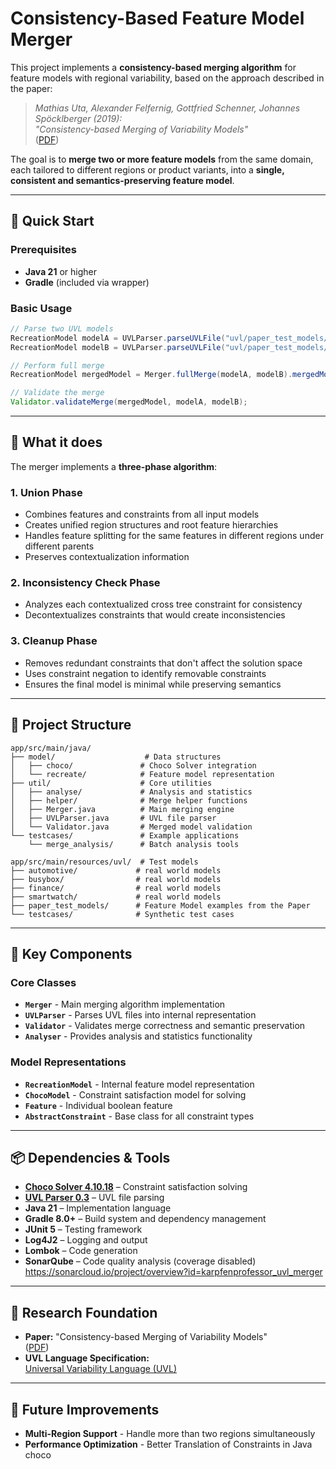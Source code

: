 # Consistency-Based Feature Model Merger

This project implements a **consistency-based merging algorithm** for feature models with regional variability, based on the approach described in the paper:

> *Mathias Uta, Alexander Felfernig, Gottfried Schenner, Johannes Spöcklberger (2019):  
"Consistency-based Merging of Variability Models"*  
([PDF](https://ceur-ws.org/Vol-2467/paper-02.pdf))

The goal is to **merge two or more feature models** from the same domain, each tailored to different regions or product variants, into a **single, consistent and semantics-preserving feature model**.

---

## 🚀 Quick Start

### Prerequisites
- **Java 21** or higher
- **Gradle** (included via wrapper)


### Basic Usage
```java
// Parse two UVL models
RecreationModel modelA = UVLParser.parseUVLFile("uvl/paper_test_models/us.uvl", Region.A);
RecreationModel modelB = UVLParser.parseUVLFile("uvl/paper_test_models/ger.uvl", Region.B);

// Perform full merge
RecreationModel mergedModel = Merger.fullMerge(modelA, modelB).mergedModel();

// Validate the merge
Validator.validateMerge(mergedModel, modelA, modelB);
```

---

## 🧠 What it does

The merger implements a **three-phase algorithm**:

### 1. **Union Phase**
- Combines features and constraints from all input models
- Creates unified region structures and root feature hierarchies
- Handles feature splitting for the same features in different regions under different parents
- Preserves contextualization information

### 2. **Inconsistency Check Phase**
- Analyzes each contextualized cross tree constraint for consistency
- Decontextualizes constraints that would create inconsistencies

### 3. **Cleanup Phase**
- Removes redundant constraints that don't affect the solution space
- Uses constraint negation to identify removable constraints
- Ensures the final model is minimal while preserving semantics

---

## 📁 Project Structure

```
app/src/main/java/
├── model/                    # Data structures
│   ├── choco/               # Choco Solver integration
│   └── recreate/            # Feature model representation
├── util/                    # Core utilities
│   ├── analyse/             # Analysis and statistics
│   ├── helper/              # Merge helper functions
│   ├── Merger.java          # Main merging engine
│   ├── UVLParser.java       # UVL file parser
│   └── Validator.java       # Merged model validation
└── testcases/               # Example applications
    └── merge_analysis/      # Batch analysis tools

app/src/main/resources/uvl/  # Test models
├── automotive/             # real world models
├── busybox/                # real world models
├── finance/                # real world models
├── smartwatch/             # real world models
├── paper_test_models/      # Feature Model examples from the Paper
└── testcases/              # Synthetic test cases
```

---

## 🔧 Key Components

### Core Classes
- **`Merger`** - Main merging algorithm implementation
- **`UVLParser`** - Parses UVL files into internal representation
- **`Validator`** - Validates merge correctness and semantic preservation
- **`Analyser`** - Provides analysis and statistics functionality

### Model Representations
- **`RecreationModel`** - Internal feature model representation
- **`ChocoModel`** - Constraint satisfaction model for solving
- **`Feature`** - Individual boolean feature
- **`AbstractConstraint`** - Base class for all constraint types

---

## 📦 Dependencies & Tools

- **[Choco Solver 4.10.18](https://choco-solver.org/)** – Constraint satisfaction solving
- **[UVL Parser 0.3](https://github.com/Universal-Variability-Language/uvl-parser)** – UVL file parsing
- **Java 21** – Implementation language
- **Gradle 8.0+** – Build system and dependency management
- **JUnit 5** – Testing framework
- **Log4J2** – Logging and output
- **Lombok** – Code generation
- **SonarQube** – Code quality analysis (coverage disabled) https://sonarcloud.io/project/overview?id=karpfenprofessor_uvl_merger

---

## 🔬 Research Foundation

- **Paper:** "Consistency-based Merging of Variability Models"  
  ([PDF](https://ceur-ws.org/Vol-2467/paper-02.pdf))
- **UVL Language Specification:**  
  [Universal Variability Language (UVL)](https://github.com/Universal-Variability-Language)

---

## 🚀 Future Improvements

- **Multi-Region Support** - Handle more than two regions simultaneously
- **Performance Optimization** - Better Translation of Constraints in Java choco
